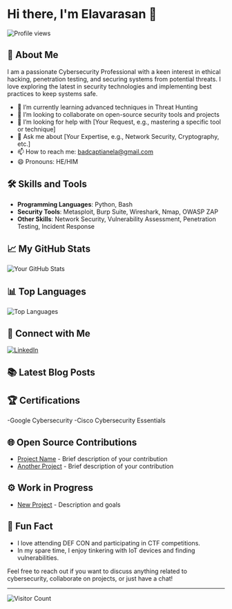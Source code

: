 # Hi there, I'm Elavarasan 👋

![Profile views](https://gpvc.arturio.dev/badcaptianela)

## 🚀 About Me

I am a passionate Cybersecurity Professional with a keen interest in ethical hacking, penetration testing, and securing systems from potential threats. I love exploring the latest in security technologies and implementing best practices to keep systems safe.

- 🌱 I’m currently learning advanced techniques in Threat Hunting
- 👯 I’m looking to collaborate on open-source security tools and projects
- 🤔 I’m looking for help with [Your Request, e.g., mastering a specific tool or technique]
- 💬 Ask me about [Your Expertise, e.g., Network Security, Cryptography, etc.]
- 📫 How to reach me: badcaptianela@gmail.com
- 😄 Pronouns: HE/HIM

## 🛠️ Skills and Tools

- **Programming Languages**: Python, Bash
- **Security Tools**: Metasploit, Burp Suite, Wireshark, Nmap, OWASP ZAP
- **Other Skills**: Network Security, Vulnerability Assessment, Penetration Testing, Incident Response

## 📈 My GitHub Stats

![Your GitHub Stats](https://github-readme-stats.vercel.app/api?username=badcaptianela&show_icons=true&theme=radical)

## 📊 Top Languages

![Top Languages](https://github-readme-stats.vercel.app/api/top-langs/?username=badcaptianela&layout=compact&theme=radical)

## 🔗 Connect with Me

[![LinkedIn](https://img.shields.io/badge/LinkedIn-Profile-blue)](https://www.linkedin.com/in/elavarasan-d-70b09322b/)

## 📚 Latest Blog Posts

<!-- BLOG-POST-LIST:START -->
<!-- BLOG-POST-LIST:END -->

## 🏆 Certifications

-Google Cybersecurity
-Cisco Cybersecurity Essentials

## 🌐 Open Source Contributions

- [Project Name](https://github.com/yourusername/projectname) - Brief description of your contribution
- [Another Project](https://github.com/yourusername/anotherproject) - Brief description of your contribution

## ⚙️ Work in Progress

- [New Project](https://github.com/badcaptianela/newproject) - Description and goals

## 🎉 Fun Fact

- I love attending DEF CON and participating in CTF competitions.
- In my spare time, I enjoy tinkering with IoT devices and finding vulnerabilities.

Feel free to reach out if you want to discuss anything related to cybersecurity, collaborate on projects, or just have a chat!

---

![Visitor Count](https://komarev.com/ghpvc/?username=badcaptianela)
